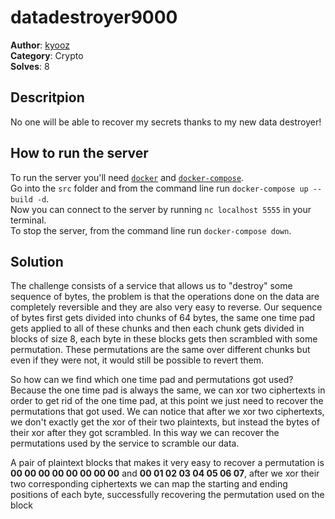 # datadestroyer9000
<b>Author</b>: [kyooz](https://bsky.app/profile/blahajpilled.bsky.social)<br>
<b>Category</b>: Crypto <br>
<b>Solves</b>: 8<br>

## Descritpion
No one will be able to recover my secrets thanks to my new data destroyer!

## How to run the server
To run the server you'll need [`docker`](https://docs.docker.com/get-docker/) and [`docker-compose`](https://docs.docker.com/compose/install/).<br>
Go into the `src` folder and from the command line run `docker-compose up --build -d`.<br>
Now you can connect to the server by running `nc localhost 5555` in your terminal.<br>
To stop the server, from the command line run `docker-compose down`.

## Solution
The challenge consists of a service that allows us to "destroy" some sequence of bytes, the problem is that the operations done on the data are completely reversible and they are also very easy to reverse. 
Our sequence of bytes first gets divided into chunks of 64 bytes, the same one time pad gets applied to all of these chunks and then each chunk gets divided in blocks of size 8, each byte in these blocks gets then scrambled with some permutation. These permutations are the same over different chunks but even if they were not, it would still be possible to revert them.

So how can we find which one time pad and permutations got used?
Because the one time pad is always the same, we can xor two ciphertexts in order to get rid of the one time pad, at this point we just need to recover the permutations that got used.
We can notice that after we xor two ciphertexts, we don't exactly get the xor of their two plaintexts, but instead the bytes of their xor after they got scrambled. In this way we can recover the permutations used by the service to scramble our data.

A pair of plaintext blocks that makes it very easy to recover a permutation is **00 00 00 00 00 00 00 00** and **00 01 02 03 04 05 06 07**, after we xor their two corresponding ciphertexts we can map the starting and ending positions of each byte, successfully recovering the permutation used on the block

